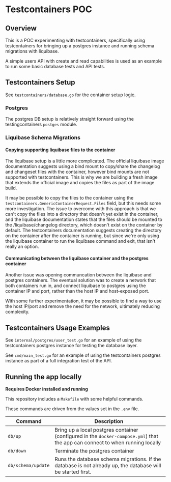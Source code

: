 # Testcontainers POC

## Overview
This is a POC experimenting with testcontainers, specifically using testcontainers for bringing up a postgres instance
and running schema migrations with liquibase.

A simple users API with create and read capabilities is used as an example to run some basic database tests and API tests.

## Testcontainers Setup
See `testcontainers/database.go` for the container setup logic.

### Postgres
The postgres DB setup is relatively straight forward using the testingcontainers `postges` module.

### Liquibase Schema Migrations
#### Copying supporting liquibase files to the container
The liquibase setup is a little more complicated.  The official liquibase image documentation suggests using a bind mount
to copy/share the changelog and changeset files with the container, however bind mounts are not supported with testcontainers.
This is why we are building a fresh image that extends the official image and copies the files as part of the image build.

It may be possible to copy the files to the container using the `testcontainers.GenericContainerRequest.Files` field,
but this needs some more investigation.  The issue to overcome with this approach is that we can't copy the files
into a directory that doesn't yet exist in the container, and the liquibase documentation states that the files should
be mounted to the /liquibase/changelog directory, which doesn't exist on the container by default.  The testcontainers 
documentation suggests creating the directory on the container after the container is running, but since we're only using 
the liquibase container to run the liquibase command and exit, that isn't really an option.

#### Communicating between the liquibase container and the postgres container
Another issue was opening communcation between the liquibase and postgres containers.  The eventual solution was to create
a network that both containers run in, and connect liquibase to postgres using the container IP and port, rather than
the host IP and host-exposed port.

With some further experimentation, it may be possible to find a way to use the host IP/port and remove the need for
the network, ultimately reducing complexity.

## Testcontainers Usage Examples

See `internal/postgres/user_test.go` for an example of using the testcontainers postgres instance for testing
the database layer.

See `cmd/main_test.go` for an example of using the testcontainers postgres instance as part of a full integration test
of the API.

## Running the app locally
**Requires Docker installed and running**

This repository includes a `Makefile` with some helpful commands.

These commands are driven from the values set in the `.env` file.

| Command            | Description                                                                                                                   |
|--------------------|-------------------------------------------------------------------------------------------------------------------------------|
| `db/up`            | Bring up a local postgres container (configured in the `docker-compose.yml`) that the app can connect to when running locally |
| `db/down`          | Terminate the postgres container                                                                                              |
| `db/schema/update` | Runs the database schema migrations.  If the database is not already up, the database will be started first.                  |
